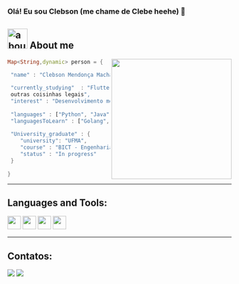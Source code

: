 ### Olá! Eu sou Clebson (me chame de Clebe heehe) 👋

## <img width="45" alt="about" src="https://raw.github.com/elizarov/elizarov/master/about.png"> About me

<img align="right" width="270" src="https://i2.wp.com/allhtaccess.info/wp-content/uploads/2018/03/programming.gif?fit=1281%2C716&ssl=1" />

```Dart
Map<String,dynamic> person = {

 "name" : "Clebson Mendonça Machado da Silva",
 
 "currently_studying"  : "Flutter, flask, fast api e /n
 outras coisinhas legais",
 "interest" : "Desenvolvimento mobile & BackEnd com Python",
 
 "languages" : ["Python", "Java", "Dart"],
 "languagesToLearn" : ["Golang", "Kotlin", "E JAVA é claro"],
 
 "University_graduate" : {
    "university": "UFMA",
    "course" : "BICT - Engenharia da Computação",
    "status" : "In progress"
 }
 
}
```

 <hr>
 
## **Languages and Tools:**  

<code><img height="30" src="https://img.shields.io/badge/Python-3776AB?style=for-the-badge&logo=python&logoColor=white"></code>
<code><img height="30" src="https://img.shields.io/badge/Java-ED8B00?style=for-the-badge&logo=java&logoColor=white"></code>
<code><img height="30" src="https://user-images.githubusercontent.com/66011013/140328498-d3617f1e-9b40-41b8-a15a-3c2d3eab1f2e.jpg"></code>
<code><img height="30" src="https://user-images.githubusercontent.com/66011013/140328409-5fc567ce-1e08-44dd-ae27-364ca82b41eb.png"></code>

 <hr>
 
## **Contatos:** 
  
<div> 
  <a href = "mailto:clebmachado.em@gmail.com"><img src="https://img.shields.io/badge/-Gmail-%23333?style=for-the-badge&logo=gmail&logoColor=white" target="_blank"></a>
  <a href="https://www.linkedin.com/in/clebson-mendon%C3%A7a-691177195/" target="_blank"><img src="https://img.shields.io/badge/-LinkedIn-%230077B5?style=for-the-badge&logo=linkedin&logoColor=white" target="_blank"></a> 
</div>
